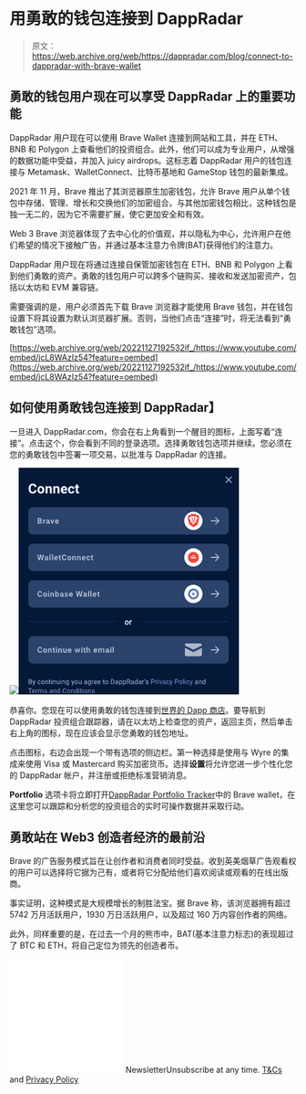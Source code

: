 # 用勇敢的钱包连接到 DappRadar

> 原文：<https://web.archive.org/web/https://dappradar.com/blog/connect-to-dappradar-with-brave-wallet>

## 勇敢的钱包用户现在可以享受 DappRadar 上的重要功能

DappRadar 用户现在可以使用 Brave Wallet 连接到网站和工具，并在 ETH、BNB 和 Polygon 上查看他们的投资组合。此外，他们可以成为专业用户，从增强的数据功能中受益，并加入 juicy airdrops。这标志着 DappRadar 用户的钱包连接与 Metamask、WalletConnect、比特币基地和 GameStop 钱包的最新集成。

2021 年 11 月，Brave 推出了其浏览器原生加密钱包，允许 Brave 用户从单个钱包中存储、管理、增长和交换他们的加密组合。与其他加密钱包相比，这种钱包是独一无二的，因为它不需要扩展，使它更加安全和有效。

Web 3 Brave 浏览器体现了去中心化的价值观，并以隐私为中心，允许用户在他们希望的情况下接触广告，并通过基本注意力令牌(BAT)获得他们的注意力。

DappRadar 用户现在将通过连接自保管加密钱包在 ETH、BNB 和 Polygon 上看到他们勇敢的资产。勇敢的钱包用户可以跨多个链购买、接收和发送加密资产，包括以太坊和 EVM 兼容链。

需要强调的是，用户必须首先下载 Brave 浏览器才能使用 Brave 钱包，并在钱包设置下将其设置为默认浏览器扩展。否则，当他们点击“连接”时，将无法看到“勇敢钱包”选项。

[https://web.archive.org/web/20221127192532if_/https://www.youtube.com/embed/jcL8WAzIz54?feature=oembed](https://web.archive.org/web/20221127192532if_/https://www.youtube.com/embed/jcL8WAzIz54?feature=oembed)

## **如何使用勇敢钱包连接到 DappRadar】**

一旦进入 DappRadar.com，你会在右上角看到一个醒目的图标，上面写着“连接”。点击这个，你会看到不同的登录选项。选择勇敢钱包选项并继续。您必须在您的勇敢钱包中签署一项交易，以批准与 DappRadar 的连接。

![](img/abf352019574d0013d8e0c42b3319097.png)![](img/3073881cdc1f7bef8e62b3b6406edb3b.png)

恭喜你。您现在可以使用勇敢的钱包连接到[世界的 Dapp 商店](https://web.archive.org/web/20221127192532/https://dappradar.com/)。要导航到 DappRadar 投资组合跟踪器，请在以太坊上检查您的资产，返回主页，然后单击右上角的图标，现在应该会显示您勇敢的钱包地址。

点击图标，右边会出现一个带有选项的侧边栏。第一种选择是使用与 Wyre 的集成来使用 Visa 或 Mastercard 购买加密货币。选择**设置**将允许您进一步个性化您的 DappRadar 帐户，并注册或拒绝标准营销消息。

**Portfolio** 选项卡将立即打开[DappRadar Portfolio Tracker](https://web.archive.org/web/20221127192532/https://dappradar.com/hub/wallet/)中的 Brave wallet，在这里您可以跟踪和分析您的投资组合的实时可操作数据并采取行动。

## **勇敢站在 Web3 创造者经济的最前沿**

Brave 的广告服务模式旨在让创作者和消费者同时受益。收到英美烟草广告观看权的用户可以选择将它据为己有，或者将它分配给他们喜欢阅读或观看的在线出版商。

事实证明，这种模式是大规模增长的制胜法宝。据 Brave 称，该浏览器拥有超过 5742 万月活跃用户，1930 万日活跃用户，以及超过 160 万内容创作者的网络。

此外，同样重要的是，在过去一个月的熊市中，BAT(基本注意力标志)的表现超过了 BTC 和 ETH，将自己定位为领先的创造者币。

![](img/6d5a4a2d609c56e1a5771717e54ba759.png) NewsletterUnsubscribe at any time. [T&Cs](https://web.archive.org/web/20221127192532/https://dappradar.com/terms) and [Privacy Policy](https://web.archive.org/web/20221127192532/https://dappradar.com/privacy-policy)